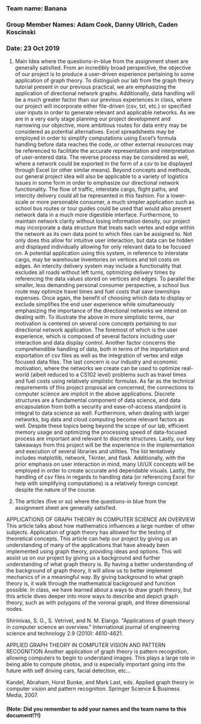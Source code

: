 ### Team name: Banana
### Group Member Names: Adam Cook, Danny Ullrich, Caden Koscinski
### Date: 23 Oct 2019

 1. Main Idea where the questions-in-blue from the assignment sheet are generally satisfied.
 From an incredibly broad perspective, the objective of our project is to produce a user-driven experience pertaining to some application of graph theory. To distinguish our lab from the graph theory tutorial present in our previous practical, we are emphasizing the application of directional network graphs. Additionally, data handling will be a much greater factor than our previous experiences in class, where our project will incorporate either file-driven (csv, txt, etc.) or specified user inputs in order to generate relevant and applicable networks. As we are in a very early stage planning our project development and narrowing our objective, more ambitious routes for data entry may be considered as potential alternatives. Excel spreadsheets may be employed in order to simplify computations using Excel’s formula handling before data reaches the code, or other external resources may be referenced to facilitate the accurate representation and interpretation of user-entered data. The reverse process may be considered as well, where a network could be exported in the form of a csv to be displayed through Excel (or other similar means).
Beyond concepts and methods, our general project idea will also be applicable to a variety of logistics issues in some form in order to emphasize our directional network functionality. The flow of traffic, interstate cargo, flight paths, and intercity delivery could all be represented in this fashion. For a lower-scale or more personable consumer, a much simpler application such as school bus routes or tour guides could be used that would also present network data in a much more digestible interface.
Furthermore, to maintain network clarity without losing information density, our project may incorporate a data structure that treats each vertex and edge within the network as its own data point to which files can be assigned to. Not only does this allow for intuitive user interaction, but data can be hidden and displayed individually allowing for only relevant data to be focused on. A potential application using this system, in reference to interstate cargo, may be warehouse inventories on vertices and toll costs on edges. An intercity delivery system may include a functionality that excludes all roads without left turns, optimizing delivery times by referencing the data values stored on vertices and edges. To parallel the smaller, less demanding personal consumer perspective, a school bus route may optimize travel times and fuel costs that save townships expenses. Once again, the benefit of choosing which data to display or exclude simplifies the end user experience while simultaneously emphasizing the importance of the directional networks we intend on dealing with.
To illustrate the above in more simplistic terms, our motivation is centered on several core concepts pertaining to our directional network application. The foremost of which is the user experience, which is composed of several factors including user interaction and data display control. Another factor concerns the comprehendible handling of data, both in terms of the importation and exportation of csv files as well as the integration of vertex and edge focused data files. The last concern is our industry and economic motivation, where the networks we create can be used to optimize real-world (albeit reduced to a CS102 level) problems such as travel times and fuel costs using relatively simplistic formulas.
As far as the technical requirements of this project proposal are concerned, the connections to computer science are implicit in the above applications. Discrete structures are a fundamental component of data science, and data encapsulation from both a security and ease-of-access standpoint is integral to data science as well. Furthermore, when dealing with larger networks, big data and cloud computing become relevant factors as well. Despite these topics being beyond the scope of our lab, efficient memory usage and optimizing the processing speed of data-focused process are important and relevant to discrete structures.
Lastly, our key takeaways from this project will be the experience in the implementation and execution of several libraries and utilities. The list tentatively includes matplotlib, network, Tkinter, and flask. Additionally, with the prior emphasis on user interaction in mind, many UI/UX concepts will be employed in order to create accurate and dependable visuals. Lastly, the handling of csv files in regards to handling data (or referencing Excel for help with simplifying computations) is a relatively foreign concept despite the nature of the course.



 2. The articles (five or so) where the questions-in blue from the assignment sheet are generally satisfied.

APPLICATIONS OF GRAPH THEORY IN COMPUTER SCIENCE AN OVERVIEW
This article talks about how mathematics influences a large number of other subjects. Application of graph theory has allowed for the testing of theoretical concepts. This article can help our project by giving us an understanding of many of the applications that have already been implemented using graph theory, providing ideas and options. This will assist us on our project by giving us a background and further understanding of what graph theory is. By having a better understanding of the background of graph theory, it will allow us to better implement mechanics of in a meaningful way. By giving background to what graph theory is, it walk through the mathematical background and function possible. In class, we have learned about a ways to draw graph theory, but this article dives deeper into more ways to describe and depict graph theory, such as with polygons of the voronai graph, and three dimensional nodes.

Shirinivas, S. G., S. Vetrivel, and N. M. Elango. "Applications of graph theory in computer science an overview." International journal of engineering science and technology 2.9 (2010): 4610-4621.

APPLIED GRAPH THEORY IN COMPUTER VISION AND PATTERN RECOGNITION
Another application of graph theory is pattern recognition, allowing computers to begin to understand images. This plays a large role in being able to compute photos, and is especially important going into the future with self driving cars, facial detection, etc...

Kandel, Abraham, Horst Bunke, and Mark Last, eds. Applied graph theory in computer vision and pattern recognition. Springer Science & Business Media, 2007.

#### (Note: Did you remember to add your names and the team name to this document!?!)
